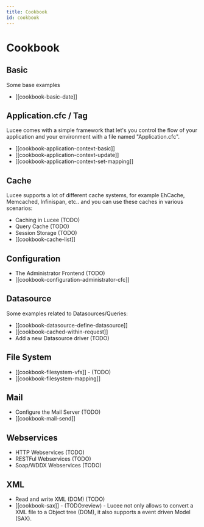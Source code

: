 ```yaml
---
title: Cookbook
id: cookbook
---
```


# Cookbook #

## Basic ##
Some base examples

* [[cookbook-basic-date]]

## Application.cfc / Tag <cfapplication> ##
Lucee comes with a simple framework that let's you control the flow of your application and your environment with a file named "Application.cfc".

* [[cookbook-application-context-basic]]
* [[cookbook-application-context-update]]
* [[cookbook-application-context-set-mapping]]

## Cache ##
Lucee supports a lot of different cache systems, for example EhCache, Memcached, Infinispan, etc.. and you can use these caches in various scenarios:

* Caching in Lucee (TODO)
* Query Cache (TODO)
* Session Storage (TODO)
* [[cookbook-cache-list]]


## Configuration ##
* The Administrator Frontend (TODO)
* [[cookbook-configuration-administrator-cfc]]

## Datasource ##
Some examples related to Datasources/Queries:

* [[cookbook-datasource-define-datasource]]
* [[cookbook-cached-within-request]]
* Add a new Datasource driver (TODO)

## File System ##

* [[cookbook-filesystem-vfs]] - (TODO)
* [[cookbook-filesystem-mapping]]

## Mail ##

* Configure the Mail Server (TODO)
* [[cookbook-mail-send]]

## Webservices ##

* HTTP Webservices (TODO)
* RESTFul Webservices (TODO)
* Soap/WDDX Webservices (TODO)


## XML ##

* Read and write XML (DOM) (TODO)
* [[cookbook-sax]] - (TODO:review) - Lucee not only allows to convert a XML file to a Object tree (DOM), it also supports a event driven Model (SAX).
